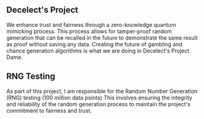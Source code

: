 ## Decelect's Project 

We enhance trust and fairness through a zero-knowledge quantum mimicking process. This process allows for tamper-proof random generation that can be recalled in the future to demonstrate the same result as proof without saving any data. Creating the future of gambling and chance generation algorithms is what we are doing in Decelect's Project Dame.

## RNG Testing

As part of this project, I am responsible for the Random Number Generation (RNG) testing (100 million data points) This involves ensuring the integrity and reliability of the random generation process to maintain the project's commitment to fairness and trust.

